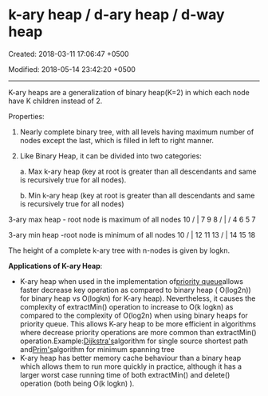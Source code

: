 # k-ary heap / d-ary heap / d-way heap

Created: 2018-03-11 17:06:47 +0500

Modified: 2018-05-14 23:42:20 +0500

---

K-ary heaps are a generalization of binary heap(K=2) in which each node have K children instead of 2.



Properties:

1.  Nearly complete binary tree, with all levels having maximum number of nodes except the last, which is filled in left to right manner.

2.  Like Binary Heap, it can be divided into two categories:

    a.  Max k-ary heap (key at root is greater than all descendants and same is recursively true for all nodes).

    b.  Min k-ary heap (key at root is greater than all descendants and same is recursively true for all nodes)



3-ary max heap - root node is maximum
of all nodes
10
/ | 
7 9 8
/ |  /
4 6 5 7

3-ary min heap -root node is minimum
of all nodes
10
/ | 
12 11 13
/ | 
14 15 18

The height of a complete k-ary tree with n-nodes is given by logkn.

**Applications of K-ary Heap**:
-   K-ary heap when used in the implementation of[priority queue](http://geeksquiz.com/priority-queue-set-1-introduction/)allows faster decrease key operation as compared to binary heap ( O(log2n)) for binary heap vs O(logkn) for K-ary heap). Nevertheless, it causes the complexity of extractMin() operation to increase to O(k logkn) as compared to the complexity of O(log2n) when using binary heaps for priority queue. This allows K-ary heap to be more efficient in algorithms where decrease priority operations are more common than extractMin() operation.Example:[Dijkstra's](https://www.geeksforgeeks.org/greedy-algorithms-set-6-dijkstras-shortest-path-algorithm/)algorithm for single source shortest path and[Prim's](https://www.geeksforgeeks.org/greedy-algorithms-set-5-prims-minimum-spanning-tree-mst-2/)algorithm for minimum spanning tree
-   K-ary heap has better memory cache behaviour than a binary heap which allows them to run more quickly in practice, although it has a larger worst case running time of both extractMin() and delete() operation (both being O(k logkn) ).


